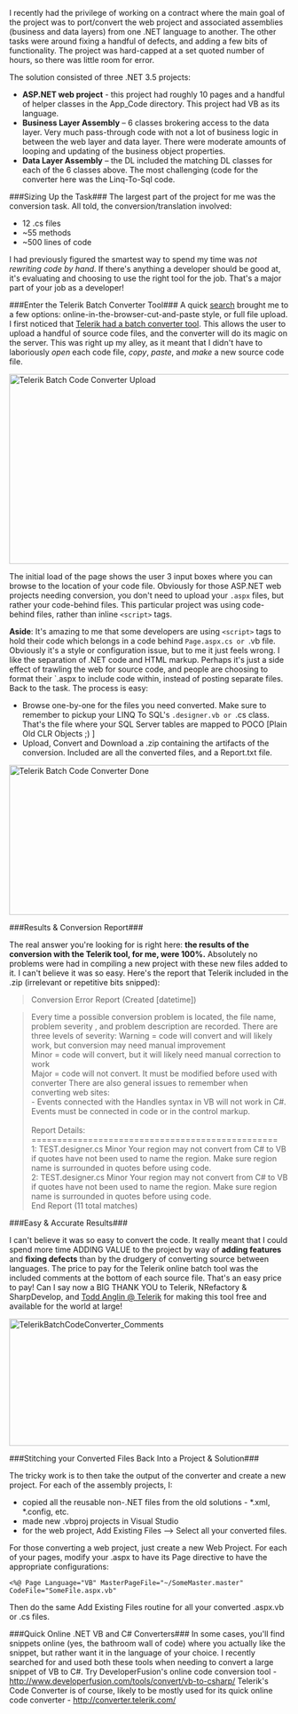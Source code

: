 <!--{Title:"Online .NET Code Conversion Tools", PublishedOn:"2009-11-02T01:10:25", Intro:"I recently had the privilege of working on a contract where the main goal of the project was to port"} -->

I recently had the privilege of working on a contract where the main goal of the project was to port/convert the web project and associated assemblies (business and data layers) from one .NET language to another. The other tasks were around fixing a handful of defects, and adding a few bits of functionality. The project was hard-capped at a set quoted number of hours, so there was little room for error. 

The solution consisted of three .NET 3.5 projects:

*  **ASP.NET web project** - this project had roughly 10 pages and a handful of helper classes in the App_Code directory. This project had VB as its language.
*  **Business Layer Assembly** – 6 classes brokering access to the data layer. Very much pass-through code with not a lot of business logic in between the web layer and data layer. There were moderate amounts of looping and updating of the business object properties.
*  **Data Layer Assembly** – the DL included the matching DL classes for each of the 6 classes above. The most challenging (code for the converter here was the Linq-To-Sql code.

###Sizing Up the Task###
The largest part of the project for me was the conversion task. All told, the conversion/translation involved:

* 12 .cs files 
* ~55 methods
* ~500 lines of code

I had previously figured the smartest way to spend my time was <em>not rewriting code by hand</em>. If there's anything a developer should be good at, it's evaluating and choosing to use the right tool for the job. That's a major part of your job as a developer!

###Enter the Telerik Batch Converter Tool###
A quick <a href="http://www.bing.com/search?q=convert+vb+to+c%23">search</a> brought me to a few options: online-in-the-browser-cut-and-paste style, or full file upload.
I first noticed that <a href="http://converter.telerik.com/batch.aspx">Telerik had a batch converter tool</a>. This allows the user to upload a handful of source code files, and the converter will do its magic on the server. This was right up my alley, as it meant that I didn't have to laboriously <em>open</em> each code file, <em>copy</em>, <em>paste</em>, and <em>make</em> a new source code file.

<a href="http://converter.telerik.com/batch.aspx">
<img style="border-bottom: 0px; border-left: 0px; display: inline; border-top: 0px; border-right: 0px" title="Telerik Batch Code Converter Upload" border="0" alt="Telerik Batch Code Converter Upload" src="http://devtxt.com/blog/blogimg/OnlineCodeConversionTools_E345/TelerikBatchCodeConverter_3.png" width="654" height="342" />
</a>

The initial load of the page shows the user 3 input boxes where you can browse to the location of your code file. Obviously for those ASP.NET web projects needing conversion, you don't need to upload your `.aspx` files, but rather your code-behind files. This particular project was using code-behind files, rather than inline `<script>` tags.

**Aside**: It's amazing to me that some developers are using `<script>` tags to hold their code which belongs in a code behind  `Page.aspx.cs or `.vb file. Obviously it's a style or configuration issue, but to me it just feels wrong. I like the separation of .NET code and HTML markup. Perhaps it's just a side effect of trawling the web for source code, and people are choosing to format their `.aspx to include code within, instead of posting separate files. 
Back to the task. The process is easy:

* Browse one-by-one for the files you need converted. Make sure to remember to pickup your LINQ To SQL's `.designer.vb or `.cs class. That's the file where your SQL Server tables are mapped to POCO [Plain Old CLR Objects ;) ]
* Upload, Convert and Download a .zip containing the artifacts of the conversion. Included are all the converted files, and a Report.txt file.


<img style="border-bottom: 0px; border-left: 0px; display: inline; border-top: 0px; border-right: 0px" title="Telerik Batch Code Converter Done" border="0" alt="Telerik Batch Code Converter Done" src="http://devtxt.com/blog/blogimg/OnlineCodeConversionTools_E345/TelerikBatchCodeConverter_done.png" width="654" height="270" />

###Results &amp; Conversion Report###

The real answer you're looking for is right here: **the results of the conversion with the Telerik tool, for me, were 100%.** Absolutely no problems were had in compiling a new project with these new files added to it. I can't believe it was so easy. Here's the report that Telerik included in the .zip (irrelevant or repetitive bits snipped):
  
  
>Conversion Error Report (Created [datetime]) 
   
>    Every time a possible conversion problem is located, the file name, problem severity , and problem description are recorded. There are three levels of severity: 
>        Warning    = code will convert and will likely work, but conversion may need manual improvement       <br />    Minor    = code will convert, but it will likely need manual correction to work        <br />    Major    = code will not convert. It must be modified before used with converter 
>    There are also general issues to remember when converting web sites:       <br />    - Events connected with the Handles syntax in VB will not work in C#. Events must be connected in code or in the control markup.        <br />    
>    Report Details:       <br />================================================        <br />1: TEST.designer.cs    Minor    Your region may not convert from C# to VB if quotes have not been used to name the region. Make sure       region name is surrounded in quotes before using code.        <br />2: TEST.designer.cs    Minor    Your region may not convert from C# to VB if quotes have not been used to name the region. Make sure       region name is surrounded in quotes before using code.        <br />
>    End Report (11 total matches)
  

###Easy &amp; Accurate Results###

I can't believe it was so easy to convert the code. It really meant that I could spend more time ADDING VALUE to the project by way of **adding features** and **fixing defects** than by the drudgery of converting source between languages. The price to pay for the Telerik online batch tool was the included comments at the bottom of each source file. That's an easy price to pay! Can I say now a BIG THANK YOU to Telerik, NRefactory &amp; SharpDevelop, and <a href="mailto:Anglin@Telerik">Todd Anglin @ Telerik</a> for making this tool free and available for the world at large!

<a href="http://devtxt.com/blog/blogimg/OnlineCodeConversionTools_E345/TelerikBatchCodeConverter_Comments.png">
<img style="border-bottom: 0px; border-left: 0px; display: inline; border-top: 0px; border-right: 0px" title="TelerikBatchCodeConverter_Comments" border="0" alt="TelerikBatchCodeConverter_Comments" src="http://devtxt.com/blog/blogimg/OnlineCodeConversionTools_E345/TelerikBatchCodeConverter_Comments_thumb.png" width="513" height="229" />
</a>

###Stitching your Converted Files Back Into a Project &amp; Solution###

The tricky work is to then take the output of the converter and create a new project. For each of the assembly projects, I:

* copied all the reusable non-.NET files from the old solutions - *.xml, *.config, etc.
* made new .vbproj projects in Visual Studio
* for the web project, Add Existing Files –> Select all your converted files.

For those converting a web project, just create a new Web Project. For each of your pages, modify your .aspx  to have its Page directive to have the appropriate configurations:
  
    <%@ Page Language="VB" MasterPageFile="~/SomeMaster.master" CodeFile="SomeFile.aspx.vb"

Then do the same Add Existing Files routine for all your converted .aspx.vb or .cs files.

###Quick Online .NET VB and C# Converters###
In some cases, you'll find snippets online (yes, the bathroom wall of code) where you actually like the snippet, but rather want it in the language of your choice. I recently searched for and used both these tools when needing to convert a large snippet of VB to C#.
Try DeveloperFusion's online code conversion tool - <a title="http://www.developerfusion.com/tools/convert/vb-to-csharp/" href="http://www.developerfusion.com/tools/convert/vb-to-csharp/">http://www.developerfusion.com/tools/convert/vb-to-csharp/</a>
Telerik's Code Converter is of course, likely to be mostly used for its quick online code converter - <a title="http://converter.telerik.com/" href="http://converter.telerik.com/">http://converter.telerik.com/</a>
